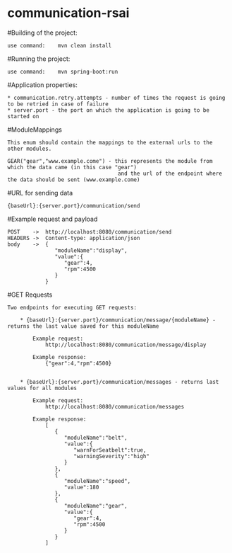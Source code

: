 # communication-rsai

#Building of the project:

    use command:    mvn clean install

#Running the project:

    use command:    mvn spring-boot:run

#Application properties:

    * communication.retry.attempts - number of times the request is going to be retried in case of failure
    * server.port - the port on which the application is going to be started on

#ModuleMappings

    This enum should contain the mappings to the external urls to the other modules.

    GEAR("gear","www.example.come") - this represents the module from which the data came (in this case "gear")
                                       and the url of the endpoint where the data should be sent (www.example.come)
    
#URL for sending data

    {baseUrl}:{server.port}/communication/send
    
#Example request and payload

    POST    ->  http://localhost:8080/communication/send
    HEADERS ->  Content-type: application/json
    body    ->  {
                   "moduleName":"display",
                   "value":{
                      "gear":4,
                      "rpm":4500
                   }
                }

#GET Requests

    Two endpoints for executing GET requests:

        * {baseUrl}:{server.port}/communication/message/{moduleName} - returns the last value saved for this moduleName

            Example request:
                http://localhost:8080/communication/message/display

            Example response:
                {"gear":4,"rpm":4500}


        * {baseUrl}:{server.port}/communication/messages - returns last values for all modules

            Example request:
                http://localhost:8080/communication/messages

            Example response:
                [
                   {
                      "moduleName":"belt",
                      "value":{
                         "warnForSeatbelt":true,
                         "warningSeverity":"high"
                      }
                   },
                   {
                      "moduleName":"speed",
                      "value":180
                   },
                   {
                      "moduleName":"gear",
                      "value":{
                         "gear":4,
                         "rpm":4500
                      }
                   }
                ]